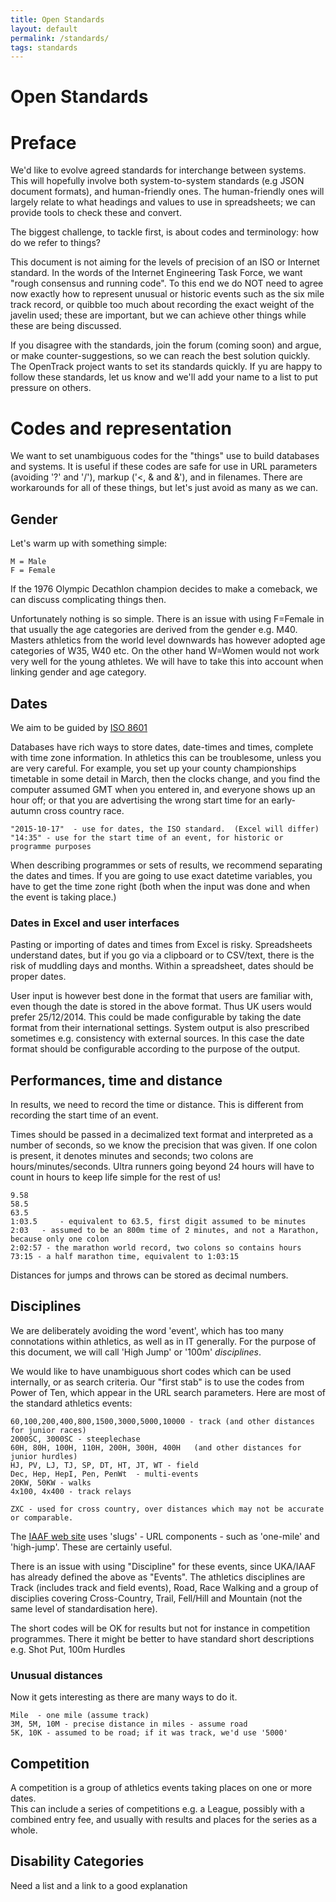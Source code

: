 ```yaml
---
title: Open Standards
layout: default
permalink: /standards/
tags: standards
---
```


# Open Standards


# Preface

We'd like to evolve agreed standards for interchange between systems.  This will hopefully involve both system-to-system standards (e.g JSON document formats), and human-friendly ones.  The human-friendly ones will largely relate to what headings and values to use in spreadsheets; we can provide tools to check these and convert.

The biggest challenge, to tackle first, is about codes and terminology:  how do we refer to things?

This document is not aiming for the levels of precision of an ISO or Internet standard.  In the words of the Internet Engineering Task Force, we want "rough consensus and running code".  To this end we do NOT need to agree now exactly how to represent unusual or historic events such as the six mile track record, or quibble too much about recording the exact weight of the javelin used; these are important, but we can achieve other things while these are being discussed.

If you disagree with the standards, join the forum (coming soon) and argue, or make counter-suggestions, so we can reach the best solution quickly.  The OpenTrack project wants to set its standards quickly.   If yu are happy to follow these standards, let us know and we'll add your name to a list to put pressure on others.

# Codes and representation

We want to set unambiguous codes for the "things" use to build databases and systems.  It is useful if these codes are safe for use in URL parameters (avoiding '?' and '/'), markup ('<, & and &'), and in filenames.  There are workarounds for all of these things, but let's just avoid as many as we can.  


## Gender ##

Let's warm up with something simple:

    M = Male
    F = Female

If the 1976 Olympic Decathlon champion decides to make a comeback, we can discuss complicating things then.

Unfortunately nothing is so simple.  There is an issue with using F=Female in that usually the age categories are derived from the gender e.g. M40.  Masters athletics from the world level downwards has however adopted age categories of W35, W40 etc. On the other hand W=Women would not work very well for the young athletes. We will have to take this into account when linking gender and age category. 

## Dates

We aim to be guided by <a href="https://en.wikipedia.org/wiki/ISO_8601">ISO 8601</a>

Databases have rich ways to store dates, date-times and times, complete with time zone information.  In athletics this can be troublesome, unless you are very careful.  For example, you set up your county championships timetable in some detail in March, then the clocks change, and you find the computer assumed GMT when you entered in, and everyone shows up an hour off; or that you are advertising the wrong start time for an early-autumn cross country race.



    "2015-10-17"  - use for dates, the ISO standard.  (Excel will differ)
    "14:35" - use for the start time of an event, for historic or programme purposes

When describing programmes or sets of results, we recommend separating the dates and times.  If you are going to use exact datetime variables, you have to get the time zone right (both when the input was done and when the event is taking place.)

### Dates in Excel and user interfaces
Pasting or importing of dates and times from Excel is risky.  Spreadsheets understand dates, but if you go via a clipboard or to CSV/text, there is the risk of muddling days and months.   Within a spreadsheet, dates should be proper dates.

User input is however best done in the format that users are familiar with, even though the date is stored in the above format. Thus UK users would prefer 25/12/2014.  This could be made configurable by taking the date format from their international settings.  System output is also prescribed sometimes e.g. consistency with external sources. In this case the date format should be configurable according to the purpose of the output.  

## Performances, time and distance

In results, we need to record the time or distance.  This is different from recording the start time of an event.  

Times should be passed in a decimalized text format and interpreted as a number of seconds, so we know the precision that was given. If one colon is present, it denotes minutes and seconds; two colons are hours/minutes/seconds.  Ultra runners going beyond 24 hours will have to count in hours to keep life simple for the rest of us!

    9.58
    58.5
    63.5
    1:03.5     - equivalent to 63.5, first digit assumed to be minutes
    2:03   - assumed to be an 800m time of 2 minutes, and not a Marathon, because only one colon
    2:02:57 - the marathon world record, two colons so contains hours
    73:15 - a half marathon time, equivalent to 1:03:15

Distances for jumps and throws can be stored as decimal numbers.



## Disciplines

We are deliberately avoiding the word 'event', which has too many connotations within athletics, as well as in IT generally.  For the purpose of this document, we will call 'High Jump' or '100m' <em>disciplines</em>.

We would like to have unambiguous short codes which can be used internally, or as search criteria.
Our "first stab" is to use the codes from Power of Ten, which appear in the URL search parameters.  Here are most of the standard athletics events:

    60,100,200,400,800,1500,3000,5000,10000 - track (and other distances for junior races)
    2000SC, 3000SC - steeplechase
    60H, 80H, 100H, 110H, 200H, 300H, 400H   (and other distances for junior hurdles)
    HJ, PV, LJ, TJ, SP, DT, HT, JT, WT - field
    Dec, Hep, HepI, Pen, PenWt  - multi-events
    20KW, 50KW - walks
    4x100, 4x400 - track relays

    ZXC - used for cross country, over distances which may not be accurate or comparable.

The <a href="http://www.iaaf.org/records/toplists/">IAAF web site</a> uses 'slugs' - URL components - such as 'one-mile' and 'high-jump'.  These are certainly useful.

There is an issue with using "Discipline" for these events, since UKA/IAAF has already defined the above as "Events". The athletics disciplines are Track (includes track and field events), Road, Race Walking and a group of disciplies covering Cross-Country, Trail, Fell/Hill and Mountain (not the same level of standardisation here). 

The short codes will be OK for results but not for instance in competition programmes.  There it might be better to have standard short descriptions e.g. Shot Put, 100m Hurdles 

### Unusual distances

Now it gets interesting as there are many ways to do it.

    Mile  - one mile (assume track)
    3M, 5M, 10M - precise distance in miles - assume road
    5K, 10K - assumed to be road; if it was track, we'd use '5000'



## Competition ##

A competition is a group of athletics events taking places on one or more dates.  
This can include a series of competitions e.g. a League, possibly with a combined entry fee, and usually with results and places for the series as a whole.    



## Disability Categories ##

Need a list and a link to a good explanation




